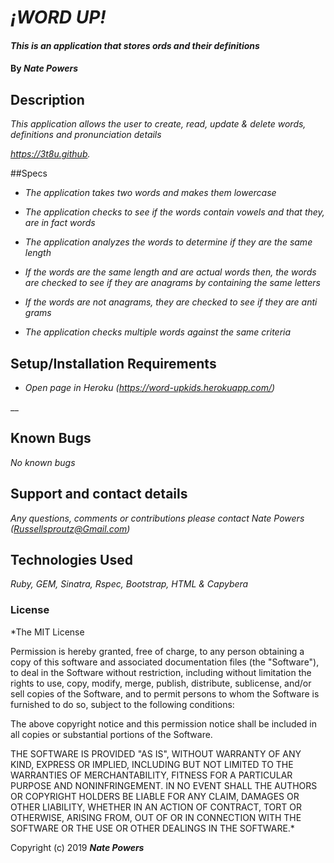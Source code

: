 # _¡WORD UP!_

#### _This is an application that stores ords and their definitions_

#### By _**Nate Powers**_

## Description

_This application allows the user to create, read, update & delete words, definitions and pronunciation details_

_https://3t8u.github._

##Specs

* _The application takes two words and makes them lowercase_

* _The application checks to see if the words contain vowels and that they, are in fact words_

* _The application analyzes the words to determine if they are the same length_

* _If the words are the same length  and are actual words then, the words are checked to see if they are anagrams by containing the same letters_

* _If the words are not anagrams, they are checked to see if they are anti grams_

* _The application checks multiple words against the same criteria_







## Setup/Installation Requirements

* _Open page in Heroku (https://word-upkids.herokuapp.com/)_


__

## Known Bugs

_No known bugs_

## Support and contact details

_Any questions, comments or contributions please contact Nate Powers (Russellsproutz@Gmail.com)_

## Technologies Used

_Ruby, GEM, Sinatra, Rspec, Bootstrap, HTML & Capybera_

### License

*The MIT License


Permission is hereby granted, free of charge, to any person obtaining a copy
of this software and associated documentation files (the "Software"), to deal
in the Software without restriction, including without limitation the rights
to use, copy, modify, merge, publish, distribute, sublicense, and/or sell
copies of the Software, and to permit persons to whom the Software is
furnished to do so, subject to the following conditions:

The above copyright notice and this permission notice shall be included in
all copies or substantial portions of the Software.

THE SOFTWARE IS PROVIDED "AS IS", WITHOUT WARRANTY OF ANY KIND, EXPRESS OR
IMPLIED, INCLUDING BUT NOT LIMITED TO THE WARRANTIES OF MERCHANTABILITY,
FITNESS FOR A PARTICULAR PURPOSE AND NONINFRINGEMENT. IN NO EVENT SHALL THE
AUTHORS OR COPYRIGHT HOLDERS BE LIABLE FOR ANY CLAIM, DAMAGES OR OTHER
LIABILITY, WHETHER IN AN ACTION OF CONTRACT, TORT OR OTHERWISE, ARISING FROM,
OUT OF OR IN CONNECTION WITH THE SOFTWARE OR THE USE OR OTHER DEALINGS IN
THE SOFTWARE.*

Copyright (c) 2019 **_Nate Powers_**
